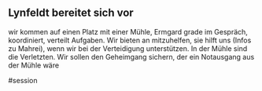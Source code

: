 ## Lynfeldt bereitet sich vor
wir kommen auf einen Platz mit einer Mühle, Ermgard grade im Gespräch, koordiniert, verteilt Aufgaben.
Wir bieten an mitzuhelfen, sie hilft uns (Infos zu Mahrei), wenn wir bei der Verteidigung unterstützen. In der Mühle sind die Verletzten.
Wir sollen den Geheimgang sichern, der ein Notausgang aus der Mühle wäre


#session 